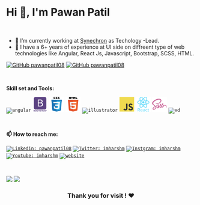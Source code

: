 <h1>Hi 👋, I'm Pawan Patil</h1>
<br>


- 🔭 I’m currently working at [Synechron](https://www.synechron.com/) as Techology -Lead.
- 🌱 I have a 6+ years of experience at UI side on diffreent type of web technologies like Angular, React Js, Javascript, Bootstrap, SCSS, HTML.


[![GitHub pawanpatil08](https://komarev.com/ghpvc/?username=pawanpatil08&label=Profile%20views&color=0e75b6&style=flat)](https://github.com/pawanpatil08)
[![GitHub pawanpatil08](https://img.shields.io/github/followers/pawanpatil08?label=follow&style=social)](https://github.com/pawanpatil08)

<br/>

**Skill set and Tools:**

<code><img src="https://angular.io/assets/images/logos/angular/angular.svg" alt="angular" height="40"/></code>
<code><img src="https://raw.githubusercontent.com/devicons/devicon/master/icons/bootstrap/bootstrap-plain-wordmark.svg" alt="bootstrap" height="40"/></code>
<code><img src="https://raw.githubusercontent.com/devicons/devicon/master/icons/css3/css3-original-wordmark.svg" alt="css3" height="40"/></code>
<code><img src="https://raw.githubusercontent.com/devicons/devicon/master/icons/html5/html5-original-wordmark.svg" alt="html5" height="40"/></code>
<code><img src="https://www.vectorlogo.zone/logos/adobe_illustrator/adobe_illustrator-icon.svg" alt="illustrator" height="40"/></code>
<code><img src="https://raw.githubusercontent.com/devicons/devicon/master/icons/javascript/javascript-original.svg" alt="javascript" height="40"/></code>
<code><img src="https://raw.githubusercontent.com/devicons/devicon/master/icons/react/react-original-wordmark.svg" alt="react" height="40"/></code>
<code><img src="https://raw.githubusercontent.com/devicons/devicon/master/icons/sass/sass-original.svg" alt="sass" height="40"/></code>
<code><img src="https://cdn.worldvectorlogo.com/logos/adobe-xd.svg" alt="xd" height="40"/> </code>

<br/>

**📫 How to reach me:**

<code>[![Linkedin: pawanpatil08](https://img.shields.io/badge/-LinkedIn-0a66c2?style=flat-square&logo=Linkedin&logoColor=white&link=https://www.linkedin.com/in/imharshm/)](https://www.linkedin.com/in/imharshm/)</code>
<code>[![Twitter: imharshm](https://img.shields.io/badge/-Twitter-1da1f2?style=flat-square&logo=Twitter&logoColor=white&link=https://twitter.com/imharshm_/)](https://twitter.com/imharshm_/)</code>
<code>[![Instgram: imharshm](https://img.shields.io/badge/-Instagram-e95950?style=flat-square&logo=instagram&logoColor=white&link=https://www.instagram.com/)](https://www.instagram.com/imharshm/)</code>
<code>[![Youtube: imharshm](https://img.shields.io/badge/-Youtube-ff0102?style=flat-square&logo=Youtube&logoColor=white&link=https://www.youtube.com/imharshm/)](https://www.youtube.com/channel/UCdgTDgicQbRDMWNEnCNW9JA)</code>
<code>[![website](https://img.shields.io/badge/PortfolioWebsite-imharshm-006d70?style=flat-square&logo=google-chrome&logoColor=white)](https://imharshm.github.io/)</code>

<br/>

<p>
   <img height="180em" src="https://github-readme-stats-eight-theta.vercel.app/api?username=imharshm&show_icons=true&theme=algolia&include_all_commits=true&count_private=true"/>
  <img height="180em" src="https://github-readme-stats-eight-theta.vercel.app/api/top-langs/?username=imharshm&layout=compact&langs_count=8&theme=algolia"/>

</p>

<div align="center">

### Thank you for visit ! ❤️

</div>
